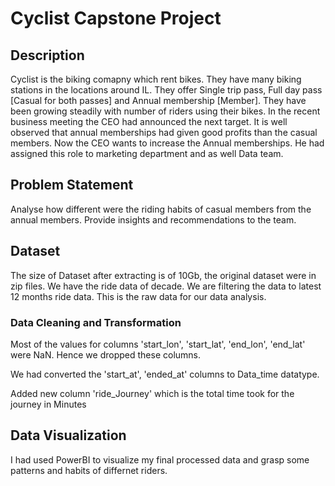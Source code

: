 <h1>Cyclist Capstone Project</h1>
<h2>Description</h2>
<p>Cyclist is the biking comapny which rent bikes. They have many biking stations in the locations around IL. They offer Single trip pass, Full day pass [Casual for both passes] and Annual membership [Member]. They have been growing steadily with number of riders using their bikes. In the recent business meeting the CEO had announced the next target. It is well observed that annual memberships had given good profits than the casual members. Now the CEO wants to increase the Annual memberships. He had assigned this role to marketing department and as well Data team.</p>
<h2>Problem Statement</h2>
<p>Analyse how different were the riding habits of casual members from the annual members. Provide insights and recommendations to the team.</p>
<h2>Dataset</h2>
<p>The size of Dataset after extracting is of 10Gb, the original dataset were in zip files. We have the ride data of decade. We are filtering the data to latest 12 months ride data. This is the raw data for our data analysis. </p>
<href>
<h3>Data Cleaning and Transformation</h3>
<p>Most of the values for columns 'start_lon', 'start_lat', 'end_lon', 'end_lat' were NaN. Hence we dropped these columns.</p>
<p>We had converted the 'start_at', 'ended_at' columns to Data_time datatype.</p>
<p>Added new column 'ride_Journey' which is the total time took for the journey in Minutes</p>
<h2>Data Visualization</h2>
<p>I had used PowerBI to visualize my final processed data and grasp some patterns and habits of differnet riders.</p>
